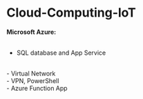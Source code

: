 # Cloud-Computing-loT
**Microsoft Azure:**
<br />
<br />
- SQL database and App Service
<br />
- Virtual Network
<br />
- VPN, PowerShell
<br />
- Azure Function App 

